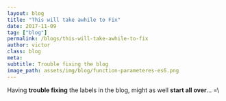 ```yaml
---
layout: blog
title: "This will take awhile to Fix"
date: 2017-11-09
tag: ["blog"]
permalink: /blogs/this-will-take-awhile-to-fix
author: victor
class: blog
meta: 
subtitle: Trouble fixing the blog
image_path: assets/img/blog/function-parameteres-es6.png
---
```


Having **trouble fixing** the labels in the blog, might as well **start all over**... =\